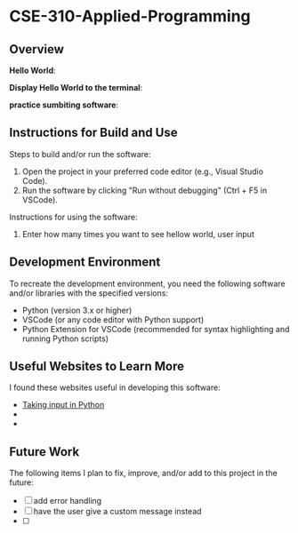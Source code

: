 # CSE-310-Applied-Programming
## Overview

**Hello World**:

**Display Hello World to the terminal**:

**practice sumbiting software**:

## Instructions for Build and Use

Steps to build and/or run the software:

1. Open the project in your preferred code editor (e.g., Visual Studio Code).
2. Run the software by clicking "Run without debugging" (Ctrl + F5 in VSCode).

Instructions for using the software:

1. Enter how many times you want to see hellow world, user input


## Development Environment 

To recreate the development environment, you need the following software and/or libraries with the specified versions:

* Python (version 3.x or higher)
* VSCode (or any code editor with Python support)
* Python Extension for VSCode (recommended for syntax highlighting and running Python scripts)
## Useful Websites to Learn More

I found these websites useful in developing this software:

* [Taking input in Python](https://www.geeksforgeeks.org/taking-input-in-python/)
*
*

## Future Work

The following items I plan to fix, improve, and/or add to this project in the future:

* [ ] add error handling
* [ ] have the user give a custom message instead
* [ ]